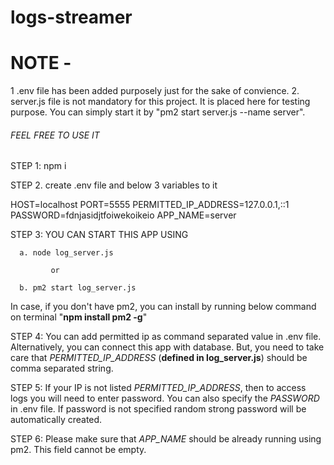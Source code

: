 # logs-streamer

# NOTE - 

1 .env file has been added purposely just for the sake of convience.
2. server.js file is not mandatory for this project. It is placed here for testing
   purpose. You can simply start it by "pm2 start server.js --name server".


###### FEEL FREE TO USE IT ######   


STEP 1: npm i

STEP 2. create .env file and below 3 variables to it

HOST=localhost
PORT=5555
PERMITTED_IP_ADDRESS=127.0.0.1,::1
PASSWORD=fdnjasidjtfoiwekoikeio
APP_NAME=server
       

STEP 3: YOU CAN START THIS APP USING
     
      a. node log_server.js
             
             or

      b. pm2 start log_server.js

In case, if you don't have pm2, you can install by running below command on terminal 
"**npm install pm2 -g**"

STEP 4: You can add permitted ip as command separated value in .env file. Alternatively, you can connect this app with database.
        But, you need to take care that *PERMITTED_IP_ADDRESS* (**defined in log_server.js**) should be comma separated string.

        
STEP 5: If your IP is not listed *PERMITTED_IP_ADDRESS*, then to access logs you will need to enter password. You can also specify the *PASSWORD* in .env file. If password is not specified random strong password will be automatically created. 

STEP 6: Please make sure that *APP_NAME* should be already running using pm2.
        This field cannot be empty. 